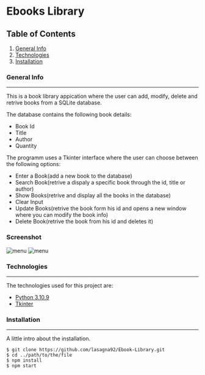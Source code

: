# Ebooks Library
## Table of Contents
1. [General Info](#general-info)
2. [Technologies](#technologies)
3. [Installation](#installation)
### General Info
***
This is a book library appication where the user can add, modify, delete and retrive books from a SQLite database.

The database contains the following book details:
* Book Id
* Title
* Author
* Quantity

The programm uses a Tkinter interface where the user can choose between the following options:
* Enter a Book(add a new book to the database)
* Search Book(retrive a dispaly a specific book through the id, title or author)
* Show Books(retrive and display all the books in the database)
* Clear Input
* Update Books(retrive the book form his id and opens a new window where you can modify the book info) 
* Delete Book(retrive the book from his id and deletes it)
### Screenshot
![menu](https://github.com/lasagna92/Projects/blob/main/2023-01-29.png)
![menu](https://github.com/lasagna92/Projects/blob/main/2023-01-29%20(2).png)

### Technologies
***
The technologies used for this project are:
* [Python 3.10.9](https://www.python.org/downloads/release/python-3109/)
* [Tkinter](https://docs.python.org/3/library/tkinter.html)


### Installation
***
A little intro about the installation. 
```
$ git clone https://github.com/lasagna92/Ebook-Library.git
$ cd ../path/to/the/file
$ npm install
$ npm start
```
